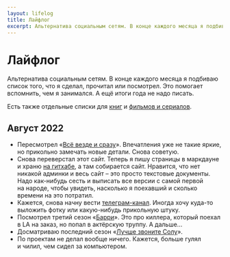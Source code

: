 ```yaml
---
layout: lifelog
title: Лайфлог
excerpt: Альтернатива социальным сетям. В конце каждого месяца я подбиваю список того, что я сделал, прочитал или посмотрел.
---
```


# Лайфлог

Альтернатива социальным сетям. В конце каждого месяца я подбиваю список того, что я сделал, прочитал или посмотрел. Это помогает вспомнить, чем я занимался. А ещё итоги года не надо писать.

Есть также отдельные списки для [книг](/lists/books/) и [фильмов и сериалов](/lists/movies/).

## Август 2022

- Пересмотрел «[Всё везде и сразу](https://www.imdb.com/title/tt6710474/)». Впечатления уже не такие яркие, но прикольно замечать новые детали. Снова советую.
- Снова переверстал этот сайт. Теперь я пишу страницы в маркдауне и храню [на гитхабе](https://github.com/sugrarin/website), а там собирается сайт. Нравится, что нет никакой админки и весь сайт – это просто текстовые документы. Надо как-нибудь сесть и выписать все версии с самой первой на народе, чтобы увидеть, насколько я поехавший и сколько времени на это потратил.
- Кажется, снова начну вести [телеграм-канал](https://t.me/@timlead). Иногда хочу куда-то выложить фотку или какую-нибудь прикольную штуку.
- Посмотрел третий сезон «[Барри](https://www.imdb.com/title/tt5348176/)». Это про киллера, который поехал в LA на заказ, но попал в актёрскую труппу. А дальше...
- Досматриваю последний сезон «[Лучше звоните Солу](https://www.imdb.com/title/tt3032476/)».
- По проектам не делал вообще ничего. Кажется, больше гулял и чилил, чем сидел за компьютером.